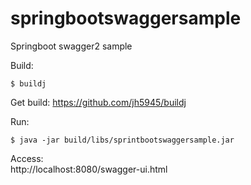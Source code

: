 # springbootswaggersample
Springboot swagger2 sample

Build:
```
$ buildj
```
Get build: https://github.com/jh5945/buildj


Run:
```
$ java -jar build/libs/sprintbootswaggersample.jar
```

Access:<br>
http://localhost:8080/swagger-ui.html



